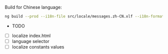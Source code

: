 

Build for Chinese language:

```bash
ng build --prod --i18n-file src/locale/messages.zh-CN.xlf --i18n-format xlf --i18n-locale zh-CN
```


* TODO

- [ ] localize index.html
- [ ] language selector
- [ ] localize constants values